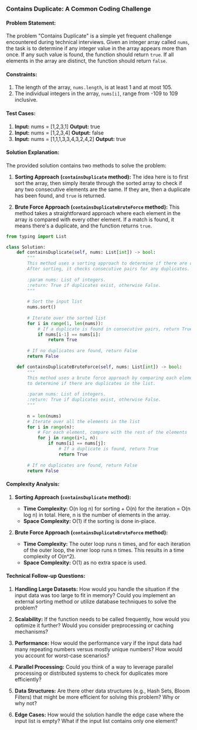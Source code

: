 ### Contains Duplicate: A Common Coding Challenge

#### Problem Statement:

The problem "Contains Duplicate" is a simple yet frequent challenge encountered during technical interviews. Given an integer array called `nums`, the task is to determine if any integer value in the array appears more than once. If any such value is found, the function should return `true`. If all elements in the array are distinct, the function should return `false`.

#### Constraints:
1. The length of the array, `nums.length`, is at least 1 and at most 105.
2. The individual integers in the array, `nums[i]`, range from -109 to 109 inclusive.

#### Test Cases:

1. **Input:** nums = [1,2,3,1]
   **Output:** true
2. **Input:** nums = [1,2,3,4]
   **Output:** false
3. **Input:** nums = [1,1,1,3,3,4,3,2,4,2]
   **Output:** true

#### Solution Explanation:

The provided solution contains two methods to solve the problem:

1. **Sorting Approach (`containsDuplicate` method):** The idea here is to first sort the array, then simply iterate through the sorted array to check if any two consecutive elements are the same. If they are, then a duplicate has been found, and `true` is returned.

2. **Brute Force Approach (`containsDuplicateBruteForce` method):** This method takes a straightforward approach where each element in the array is compared with every other element. If a match is found, it means there's a duplicate, and the function returns `true`.

```python
from typing import List

class Solution:
    def containsDuplicate(self, nums: List[int]) -> bool:
        """
        This method uses a sorting approach to determine if there are duplicates in the list.
        After sorting, it checks consecutive pairs for any duplicates.
        
        :param nums: List of integers.
        :return: True if duplicates exist, otherwise False.
        """
        
        # Sort the input list
        nums.sort()
        
        # Iterate over the sorted list
        for i in range(1, len(nums)):
            # If a duplicate is found in consecutive pairs, return True
            if nums[i-1] == nums[i]:
                return True
                
        # If no duplicates are found, return False
        return False

    def containsDuplicateBruteForce(self, nums: List[int]) -> bool:
        """
        This method uses a brute force approach by comparing each element with every other element 
        to determine if there are duplicates in the list.
        
        :param nums: List of integers.
        :return: True if duplicates exist, otherwise False.
        """
        
        n = len(nums)
        # Iterate over all the elements in the list
        for i in range(n):
            # For each element, compare with the rest of the elements
            for j in range(i+1, n):
                if nums[i] == nums[j]:
                    # If a duplicate is found, return True
                    return True
                    
        # If no duplicates are found, return False
        return False
```
#### Complexity Analysis:

1. **Sorting Approach (`containsDuplicate` method):**
   - **Time Complexity:** O(n log n) for sorting + O(n) for the iteration = O(n log n) in total. Here, n is the number of elements in the array.
   - **Space Complexity:** O(1) if the sorting is done in-place.

2. **Brute Force Approach (`containsDuplicateBruteForce` method):**
   - **Time Complexity:** The outer loop runs n times, and for each iteration of the outer loop, the inner loop runs n times. This results in a time complexity of O(n^2).
   - **Space Complexity:** O(1) as no extra space is used.

#### Technical Follow-up Questions:

1. **Handling Large Datasets:** How would you handle the situation if the input data was too large to fit in memory? Could you implement an external sorting method or utilize database techniques to solve the problem?

2. **Scalability:** If the function needs to be called frequently, how would you optimize it further? Would you consider preprocessing or caching mechanisms?

3. **Performance:** How would the performance vary if the input data had many repeating numbers versus mostly unique numbers? How would you account for worst-case scenarios?

4. **Parallel Processing:** Could you think of a way to leverage parallel processing or distributed systems to check for duplicates more efficiently?

5. **Data Structures:** Are there other data structures (e.g., Hash Sets, Bloom Filters) that might be more efficient for solving this problem? Why or why not?

6. **Edge Cases:** How would the solution handle the edge case where the input list is empty? What if the input list contains only one element?
